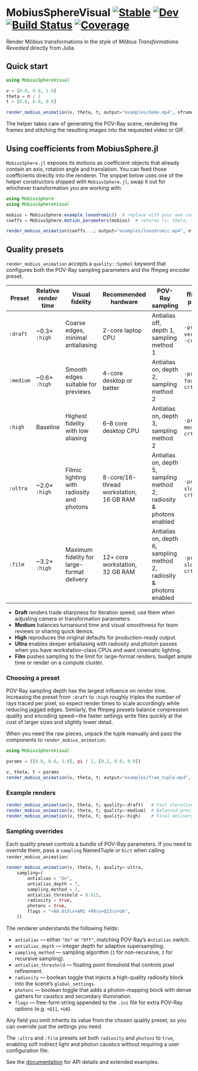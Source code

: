 # MobiusSphereVisual [![Stable](https://img.shields.io/badge/docs-stable-blue.svg)](https://LauraBMo.github.io/MobiusSphereVisual/stable/) [![Dev](https://img.shields.io/badge/docs-dev-blue.svg)](https://LauraBMo.github.io/MobiusSphereVisual/dev/) [![Build Status](https://github.com/LauraBMo/MobiusSphereVisual.jl/actions/workflows/CI.yml/badge.svg?branch=main)](https://github.com/LauraBMo/MobiusSphereVisual.jl/actions/workflows/CI.yml?query=branch%3Amain) [![Coverage](https://codecov.io/gh/LauraBMo/MobiusSphereVisual.jl/branch/main/graph/badge.svg)](https://codecov.io/gh/LauraBMo/MobiusSphereVisual.jl)

Render Möbius transformations in the style of *Möbius Transformations Revealed* directly from Julia.

## Quick start

```julia
using MobiusSphereVisual

v = [0.0, 0.0, 1.0]
theta = π / 2
t = [0.0, 0.0, 0.0]

render_mobius_animation(v, theta, t; output="examples/demo.mp4", nframes=120, quality=:medium)
```

The helper takes care of generating the POV-Ray scene, rendering the frames and stitching the resulting images into the requested video or GIF.

## Using coefficients from MobiusSphere.jl

`MobiusSphere.jl` exposes its motions as coefficient objects that already contain an axis, rotation angle and translation. You can feed those coefficients directly into the renderer. The snippet below uses one of the helper constructors shipped with `MobiusSphere.jl`; swap it out for whichever transformation you are working with:

```julia
using MobiusSphere
using MobiusSphereVisual

mobius = MobiusSphere.example_loxodromic()  # replace with your own construction
coeffs = MobiusSphere.motion_parameters(mobius)  # returns (v, theta, t)

render_mobius_animation(coeffs...; output="examples/loxodromic.mp4", nframes=120)
```

## Quality presets

`render_mobius_animation` accepts a `quality::Symbol` keyword that configures
both the POV-Ray sampling parameters and the ffmpeg encoder preset.

| Preset | Relative render time | Visual fidelity | Recommended hardware | POV-Ray sampling | ffmpeg preset |
| ------ | ------------------- | --------------- | -------------------- | ---------------- | ------------- |
| `:draft` | ~0.3× `:high` | Coarse edges, minimal antialiasing | 2-core laptop CPU | Antialias off, depth 1, sampling method 1 | `-preset veryfast`, `-crf 30` |
| `:medium` | ~0.6× `:high` | Smooth edges suitable for previews | 4-core desktop or better | Antialias on, depth 2, sampling method 2 | `-preset faster`, `-crf 23` |
| `:high` | Baseline | Highest fidelity with low aliasing | 6–8 core desktop CPU | Antialias on, depth 3, sampling method 2 | `-preset medium`, `-crf 20` |
| `:ultra` | ~2.0× `:high` | Filmic lighting with radiosity and photons | 8-core/16-thread workstation, 16 GB RAM | Antialias on, depth 5, sampling method 2, radiosity & photons enabled | `-preset slow`, `-crf 18` |
| `:film` | ~3.2× `:high` | Maximum fidelity for large-format delivery | 12+ core workstation, 32 GB RAM | Antialias on, depth 6, sampling method 2, radiosity & photons enabled | `-preset slower`, `-crf 16` |

- **Draft** renders trade sharpness for iteration speed; use them when adjusting
  camera or transformation parameters.
- **Medium** balances turnaround time and visual smoothness for team reviews or
  sharing quick demos.
- **High** reproduces the original defaults for production-ready output.
- **Ultra** enables deeper antialiasing with radiosity and photon passes when
  you have workstation-class CPUs and want cinematic lighting.
- **Film** pushes sampling to the limit for large-format renders; budget ample
  time or render on a compute cluster.

### Choosing a preset

POV-Ray sampling depth has the largest influence on render time. Increasing the
preset from `:draft` to `:high` roughly triples the number of rays traced per
pixel, so expect render times to scale accordingly while reducing jagged edges.
Similarly, the ffmpeg presets balance compression quality and encoding speed—the
faster settings write files quickly at the cost of larger sizes and slightly
lower detail.

When you need the raw pieces, unpack the tuple manually and pass the components to `render_mobius_animation`:

```julia
using MobiusSphereVisual

params = ([0.0, 0.0, 1.0], pi / 2, [0.2, 0.0, 0.0])

v, theta, t = params
render_mobius_animation(v, theta, t; output="examples/from_tuple.mp4", nframes=120)
```

### Example renders

```julia
render_mobius_animation(v, theta, t; quality=:draft)   # Fast iteration
render_mobius_animation(v, theta, t; quality=:medium)  # Balanced preview
render_mobius_animation(v, theta, t; quality=:high)    # Final delivery
```

### Sampling overrides

Each quality preset controls a bundle of POV-Ray parameters. If you need to override them, pass a `sampling` NamedTuple or `Dict` when calling `render_mobius_animation`:

```julia
render_mobius_animation(v, theta, t; quality=:ultra,
    sampling=(
        antialias = "On",
        antialias_depth = 7,
        sampling_method = 2,
        antialias_threshold = 0.015,
        radiosity = true,
        photons = true,
        flags = "+A0.015\n+AM2 +R9\n+Q13\n+UA",
    ))
```

The renderer understands the following fields:

- `antialias` — either `"On"` or `"Off"`, matching POV-Ray’s `Antialias` switch.
- `antialias_depth` — integer depth for adaptive supersampling.
- `sampling_method` — sampling algorithm (`1` for non-recursive, `2` for recursive sampling).
- `antialias_threshold` — floating point threshold that controls pixel refinement.
- `radiosity` — boolean toggle that injects a high-quality radiosity block into the scene’s `global_settings`.
- `photons` — boolean toggle that adds a photon-mapping block with dense gathers for caustics and secondary illumination.
- `flags` — free-form string appended to the `.ini` file for extra POV-Ray options (e.g. `+Q11`, `+UA`).

Any field you omit inherits its value from the chosen quality preset, so you can override just the settings you need.

The `:ultra` and `:film` presets set both `radiosity` and `photons` to `true`, enabling soft indirect light and photon caustics without
requiring a user configuration file.

See the [documentation](https://LauraBMo.github.io/MobiusSphereVisual/dev/)
for API details and extended examples.
